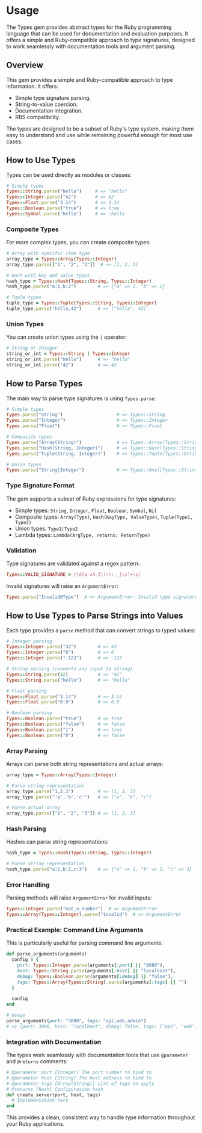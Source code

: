 # Usage

The Types gem provides abstract types for the Ruby programming language that can be used for documentation and evaluation purposes. It offers a simple and Ruby-compatible approach to type signatures, designed to work seamlessly with documentation tools and argument parsing.

## Overview

This gem provides a simple and Ruby-compatible approach to type information. It offers:

- Simple type signature parsing.
- String-to-value coercion.
- Documentation integration.
- RBS compatibility.

The types are designed to be a subset of Ruby's type system, making them easy to understand and use while remaining powerful enough for most use cases.

## How to Use Types

Types can be used directly as modules or classes:

```ruby
# Simple types
Types::String.parse("hello")     # => "hello"
Types::Integer.parse("42")       # => 42
Types::Float.parse("3.14")       # => 3.14
Types::Boolean.parse("true")     # => true
Types::Symbol.parse("hello")     # => :hello
```

### Composite Types

For more complex types, you can create composite types:

```ruby
# Array with specific item type
array_type = Types::Array(Types::Integer)
array_type.parse(["1", "2", "3"])  # => [1, 2, 3]

# Hash with key and value types
hash_type = Types::Hash(Types::String, Types::Integer)
hash_type.parse("a:1,b:2")        # => {"a" => 1, "b" => 2}

# Tuple types
tuple_type = Types::Tuple(Types::String, Types::Integer)
tuple_type.parse("hello,42")      # => ["hello", 42]
```

### Union Types

You can create union types using the `|` operator:

```ruby
# String or Integer
string_or_int = Types::String | Types::Integer
string_or_int.parse("hello")      # => "hello"
string_or_int.parse("42")         # => 42
```

## How to Parse Types

The main way to parse type signatures is using `Types.parse`:

```ruby
# Simple types
Types.parse("String")                    # => Types::String
Types.parse("Integer")                   # => Types::Integer
Types.parse("Float")                     # => Types::Float

# Composite types
Types.parse("Array(String)")             # => Types::Array(Types::String)
Types.parse("Hash(String, Integer)")     # => Types::Hash(Types::String, Types::Integer)
Types.parse("Tuple(String, Integer)")    # => Types::Tuple(Types::String, Types::Integer)

# Union types
Types.parse("String|Integer")            # => Types::Any([Types::String, Types::Integer])
```

### Type Signature Format

The gem supports a subset of Ruby expressions for type signatures:

- Simple types: `String`, `Integer`, `Float`, `Boolean`, `Symbol`, `Nil`
- Composite types: `Array(Type)`, `Hash(KeyType, ValueType)`, `Tuple(Type1, Type2)`
- Union types: `Type1|Type2`
- Lambda types: `Lambda(ArgType, returns: ReturnType)`

### Validation

Type signatures are validated against a regex pattern:

```ruby
Types::VALID_SIGNATURE = /\A[a-zA-Z\(\):,_|\s]+\z/
```

Invalid signatures will raise an `ArgumentError`:

```ruby
Types.parse("Invalid@Type")  # => ArgumentError: Invalid type signature: "Invalid@Type"!
```

## How to Use Types to Parse Strings into Values

Each type provides a `parse` method that can convert strings to typed values:

```ruby
# Integer parsing
Types::Integer.parse("42")        # => 42
Types::Integer.parse("0")         # => 0
Types::Integer.parse("-123")      # => -123

# String parsing (converts any input to string)
Types::String.parse(42)           # => "42"
Types::String.parse("hello")      # => "hello"

# Float parsing
Types::Float.parse("3.14")        # => 3.14
Types::Float.parse("0.0")         # => 0.0

# Boolean parsing
Types::Boolean.parse("true")      # => true
Types::Boolean.parse("false")     # => false
Types::Boolean.parse("1")         # => true
Types::Boolean.parse("0")         # => false
```

### Array Parsing

Arrays can parse both string representations and actual arrays:

```ruby
array_type = Types::Array(Types::Integer)

# Parse string representation
array_type.parse("1,2,3")         # => [1, 2, 3]
array_type.parse("'a','b','c'")   # => ["a", "b", "c"]

# Parse actual array
array_type.parse(["1", "2", "3"]) # => [1, 2, 3]
```

### Hash Parsing

Hashes can parse string representations:

```ruby
hash_type = Types::Hash(Types::String, Types::Integer)

# Parse string representation
hash_type.parse("a:1,b:2,c:3")    # => {"a" => 1, "b" => 2, "c" => 3}
```

### Error Handling

Parsing methods will raise `ArgumentError` for invalid inputs:

```ruby
Types::Integer.parse("not_a_number")  # => ArgumentError
Types::Array(Types::Integer).parse("invalid")  # => ArgumentError
```

### Practical Example: Command Line Arguments

This is particularly useful for parsing command line arguments:

```ruby
def parse_arguments(arguments)
  config = {
    port: Types::Integer.parse(arguments[:port] || "8080"),
    host: Types::String.parse(arguments[:host] || "localhost"),
    debug: Types::Boolean.parse(arguments[:debug] || "false"),
    tags: Types::Array(Types::String).parse(arguments[:tags] || "")
  }
  
  config
end

# Usage
parse_arguments(port: "3000", tags: "api,web,admin")
# => {port: 3000, host: "localhost", debug: false, tags: ["api", "web", "admin"]}
```

### Integration with Documentation

The types work seamlessly with documentation tools that use `@parameter` and `@returns` comments:

```ruby
# @parameter port [Integer] The port number to bind to
# @parameter host [String] The host address to bind to
# @parameter tags [Array(String)] List of tags to apply
# @returns [Hash] Configuration hash
def create_server(port, host, tags)
  # Implementation here
end
```

This provides a clean, consistent way to handle type information throughout your Ruby applications.
